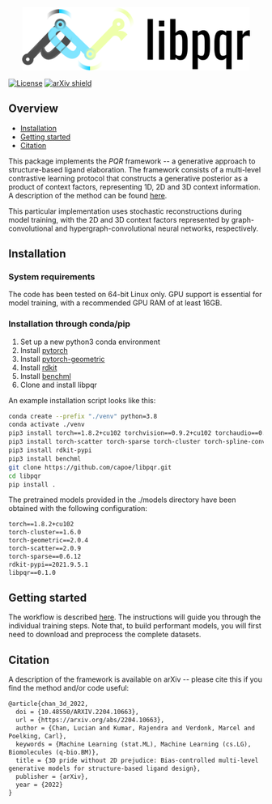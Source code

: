 <div align="center">
    <img src="docs/pqr.png" width="450px">
</div>

[![License](https://img.shields.io/badge/License-Apache_2.0-yellowgreen.svg)](https://opensource.org/licenses/Apache-2.0)
[![arXiv shield](https://img.shields.io/badge/arXiv-2204.10663-red.svg?style=flat)](https://arxiv.org/abs/2204.10663)

## Overview

- [Installation](#installation)
- [Getting started](#getting-started)
- [Citation](#citation)

This package implements the *PQR* framework -- a generative approach to structure-based ligand elaboration. The framework consists of a multi-level contrastive learning protocol that constructs a generative posterior as a product of context factors, representing 1D, 2D and 3D context information. A description of the method can be found [here](https://arxiv.org/abs/2204.10663).

This particular implementation uses stochastic reconstructions during model training, with the 2D and 3D context factors represented by graph-convolutional and hypergraph-convolutional neural networks, respectively.

## Installation

### System requirements

The code has been tested on 64-bit Linux only. GPU support is essential for model training, with a recommended GPU RAM of at least 16GB. 

### Installation through conda/pip

1. Set up a new python3 conda environment
2. Install [pytorch](https://pytorch.org)
3. Install [pytorch-geometric](https://pytorch-geometric.readthedocs.io/en/latest/notes/installation.html)
4. Install [rdkit](https://pypi.org/project/rdkit-pypi)
5. Install [benchml](https://pypi.org/project/benchml)
6. Clone and install libpqr

An example installation script looks like this:
```bash
conda create --prefix "./venv" python=3.8
conda activate ./venv
pip3 install torch==1.8.2+cu102 torchvision==0.9.2+cu102 torchaudio==0.8.2 -f https://download.pytorch.org/whl/lts/1.8/torch_lts.html
pip3 install torch-scatter torch-sparse torch-cluster torch-spline-conv torch-geometric -f https://data.pyg.org/whl/torch-1.8.1+cu102.html
pip3 install rdkit-pypi
pip3 install benchml
git clone https://github.com/capoe/libpqr.git
cd libpqr
pip install .
```

The pretrained models provided in the ./models directory have been obtained with the following configuration:
```
torch==1.8.2+cu102
torch-cluster==1.6.0
torch-geometric==2.0.4
torch-scatter==2.0.9
torch-sparse==0.6.12
rdkit-pypi==2021.9.5.1
libpqr==0.1.0
```

## Getting started

The workflow is described [here](./workflow). The instructions will guide you through the individual training steps. Note that, to build performant models, you will first need to download and preprocess the complete datasets.


## Citation
A description of the framework is available on arXiv -- please cite this if you find the method and/or code useful:
```
@article{chan_3d_2022,
  doi = {10.48550/ARXIV.2204.10663},
  url = {https://arxiv.org/abs/2204.10663},
  author = {Chan, Lucian and Kumar, Rajendra and Verdonk, Marcel and Poelking, Carl},
  keywords = {Machine Learning (stat.ML), Machine Learning (cs.LG), Biomolecules (q-bio.BM)},
  title = {3D pride without 2D prejudice: Bias-controlled multi-level generative models for structure-based ligand design},
  publisher = {arXiv},
  year = {2022}
}
```
